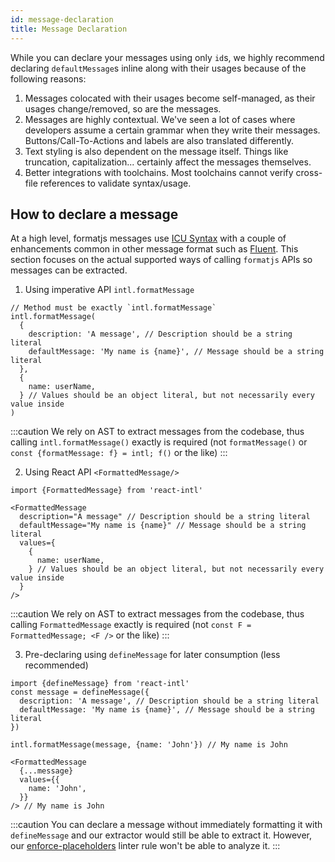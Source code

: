 ```yaml
---
id: message-declaration
title: Message Declaration
---
```


While you can declare your messages using only `id`s, we highly recommend declaring `defaultMessage`s inline along with their usages because of the following reasons:

1. Messages colocated with their usages become self-managed, as their usages change/removed, so are the messages.
2. Messages are highly contextual. We've seen a lot of cases where developers assume a certain grammar when they write their messages. Buttons/Call-To-Actions and labels are also translated differently.
3. Text styling is also dependent on the message itself. Things like truncation, capitalization... certainly affect the messages themselves.
4. Better integrations with toolchains. Most toolchains cannot verify cross-file references to validate syntax/usage.

## How to declare a message

At a high level, formatjs messages use [ICU Syntax](../core-concepts/icu-syntax.md) with a couple of enhancements common in other message format such as [Fluent](https://github.com/projectfluent/fluent.js/). This section focuses on the actual supported ways of calling `formatjs` APIs so messages can be extracted.

1. Using imperative API `intl.formatMessage`

```tsx
// Method must be exactly `intl.formatMessage`
intl.formatMessage(
  {
    description: 'A message', // Description should be a string literal
    defaultMessage: 'My name is {name}', // Message should be a string literal
  },
  {
    name: userName,
  } // Values should be an object literal, but not necessarily every value inside
)
```

:::caution We rely on AST to extract messages from the codebase, thus calling `intl.formatMessage()` exactly is required (not `formatMessage()` or `const {formatMessage: f} = intl; f()` or the like) :::

2. Using React API `<FormattedMessage/>`

```tsx
import {FormattedMessage} from 'react-intl'

<FormattedMessage
  description="A message" // Description should be a string literal
  defaultMessage="My name is {name}" // Message should be a string literal
  values={
    {
      name: userName,
    } // Values should be an object literal, but not necessarily every value inside
  }
/>
```

:::caution We rely on AST to extract messages from the codebase, thus calling `FormattedMessage` exactly is required (not `const F = FormattedMessage; <F />` or the like) :::

3. Pre-declaring using `defineMessage` for later consumption (less recommended)

```tsx
import {defineMessage} from 'react-intl'
const message = defineMessage({
  description: 'A message', // Description should be a string literal
  defaultMessage: 'My name is {name}', // Message should be a string literal
})

intl.formatMessage(message, {name: 'John'}) // My name is John

<FormattedMessage
  {...message}
  values={{
    name: 'John',
  }}
/> // My name is John
```

:::caution You can declare a message without immediately formatting it with `defineMessage` and our extractor would still be able to extract it. However, our [enforce-placeholders](../tooling/linter.md#enforce-placeholders) linter rule won't be able to analyze it. :::
